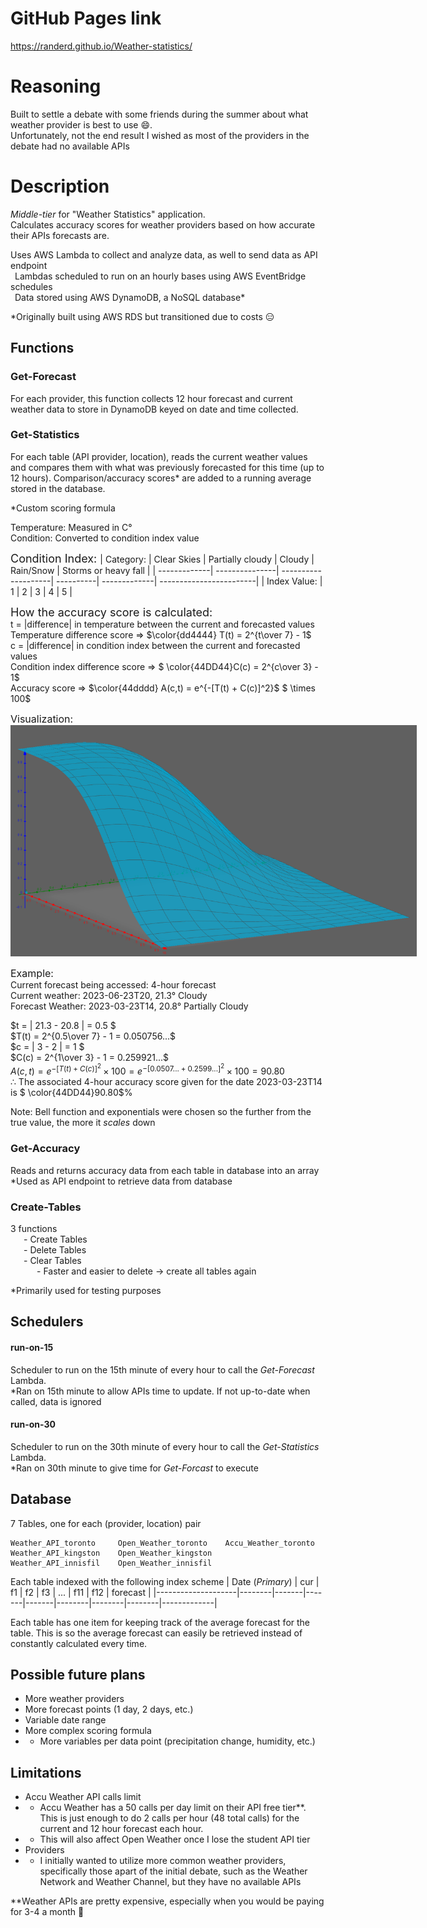 # GitHub Pages link
https://randerd.github.io/Weather-statistics/

# Reasoning
Built to settle a debate with some friends during the summer about what weather provider is best to use 😄.   
Unfortunately, not the end result I wished as most of the providers in the debate had no available APIs

# Description
_Middle-tier_ for "Weather Statistics" application.   
Calculates accuracy scores for weather providers based on how accurate their APIs forecasts are.  

Uses AWS Lambda to collect and analyze data, as well to send data as API endpoint  
&ensp;Lambdas scheduled to run on an hourly bases using AWS EventBridge schedules   
&ensp;Data stored using AWS DynamoDB, a NoSQL database*

*Originally built using AWS RDS but transitioned due to costs 😑

## Functions

### Get-Forecast
For each provider, this function collects 12 hour forecast and current weather data to store in DynamoDB keyed on date and time collected. 

### Get-Statistics 
For each table (API provider, location), reads the current weather values and compares them with what was previously forecasted for this time (up to 12 hours). Comparison/accuracy scores* are added to a running average stored in the database.  

*Custom scoring formula

Temperature: Measured in C°  
Condition: Converted to condition index value

<font size=4>Condition Index:  </font>
| Category:    | Clear Skies    | Partially cloudy    | Cloudy    | Rain/Snow    | Storms or heavy fall    |
| -------------| ---------------| --------------------| ----------| -------------| ------------------------|
| Index Value:  | 1              | 2                   | 3         | 4            | 5                       |
<!-- | pic? | pic?| pic? | pic? | pic? |    -->

<font size=4> How the accuracy score is calculated:  </font>  
t = |difference| in temperature between the current and forecasted values  
Temperature difference score =>  $\color{dd4444} T(t) = 2^{t\over 7} - 1$   
c = |difference| in condition index between the current and forecasted values   
Condition index difference score => $ \color{44DD44}C(c) = 2^{c\over 3} - 1$  
Accuracy score => $\color{44dddd} A(c,t) = e^{-[T(t) + C(c)]^2}$ $ \times 100$ 

<font size=3> Visualization:  </font>  
<img src="imgs/geogebra.png" alt="visualization" style="width:auto; max-width: 650px"/>

<font size=3>Example:</font>  
Current forecast being accessed: 4-hour forecast   
Current weather: 2023-06-23T20, 21.3° Cloudy  
Forecast Weather: 2023-03-23T14, 20.8° Partially Cloudy

$t = | 21.3 - 20.8 | = 0.5  $  
$T(t) = 2^{0.5\over 7} - 1 = 0.050756...$   
$c = | 3 - 2 | = 1  $  
$C(c) = 2^{1\over 3} - 1 = 0.259921...$   
$A(c,t) = e^{-[T(t) + C(c)]^2} \times 100 = e^{-[0.0507... + 0.2599...]^2} \times 100 = 90.80%$  
∴ The associated 4-hour accuracy score given for the date 2023-03-23T14 is  $ \color{44DD44}90.80$%

Note: Bell function and exponentials were chosen so the further from the true value, the more it _scales_ down
### Get-Accuracy
Reads and returns accuracy data from each table in database into an array  
*Used as API endpoint to retrieve data from database

### Create-Tables
3 functions   
&ensp;&ensp;&ensp;- Create Tables  
&ensp;&ensp;&ensp;- Delete Tables  
&ensp;&ensp;&ensp;- Clear Tables  
&ensp;&ensp;&ensp;&ensp;&ensp;&ensp;- Faster and easier to delete -> create all tables again 

*Primarily used for testing purposes 

## Schedulers
#### run-on-15
Scheduler to run on the 15th minute of every hour to call the _Get-Forecast_ Lambda.  
*Ran on 15th minute to allow APIs time to update. If not up-to-date when called, data is ignored
#### run-on-30
Scheduler to run on the 30th minute of every hour to call the _Get-Statistics_ Lambda.    
*Ran on 30th minute to give time for _Get-Forcast_ to execute
## Database
7 Tables, one for each (provider, location) pair   
```
Weather_API_toronto     Open_Weather_toronto    Accu_Weather_toronto
Weather_API_kingston    Open_Weather_kingston
Weather_API_innisfil    Open_Weather_innisfil
```

Each table indexed with the following index scheme
| Date (_Primary_)   | cur    | f1    | f2    | f3    | ...    | f11    | f12    | forecast    |
|--------------------|--------|-------|-------|-------|--------|--------|--------|-------------|

Each table has one item for keeping track of the average forecast for the table. This is so the average forecast can easily be retrieved instead of constantly calculated every time. 

## Possible future plans
- More weather providers
- More forecast points (1 day, 2 days, etc.)
- Variable date range
- More complex scoring formula  
- - More variables per data point (precipitation change, humidity, etc.)

## Limitations
- Accu Weather API calls limit
- - Accu Weather  has a 50 calls per day limit on their API free tier**. This is just enough to do 2 calls per hour (48 total calls) for the current and 12 hour forecast each hour.  
- - This will also affect Open Weather once I lose the student API tier
- Providers
- - I initially wanted to utilize more common weather providers, specifically those apart of the initial debate, such as the Weather Network and Weather Channel, but they have no available APIs

**Weather APIs are pretty expensive, especially when you would be paying for 3-4 a month 😬


